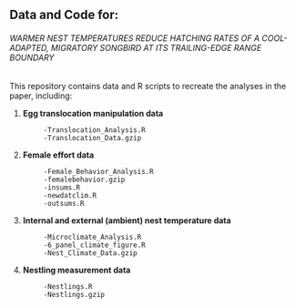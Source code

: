 ## Data and Code for:

###### WARMER NEST TEMPERATURES REDUCE HATCHING RATES OF A COOL-ADAPTED, MIGRATORY SONGBIRD AT ITS TRAILING-EDGE RANGE BOUNDARY

This repository contains data and R scripts to recreate the analyses in the paper, including:

1. **Egg translocation manipulation data**

            -Translocation_Analysis.R
            -Translocation_Data.gzip
            
3. **Female effort data**
            
            -Female_Behavior_Analysis.R
            -femalebehavior.gzip
            -insums.R
            -newdatclim.R
            -outsums.R
            
4. **Internal and external (ambient) nest temperature data**

            -Microclimate_Analysis.R
            -6_panel_climate_figure.R
            -Nest_Climate_Data.gzip

5. **Nestling measurement data**

            -Nestlings.R
            -Nestlings.gzip



